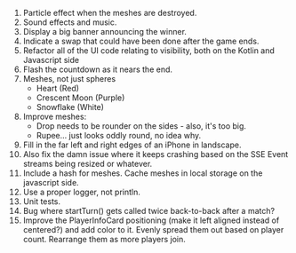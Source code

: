 1. Particle effect when the meshes are destroyed.
2. Sound effects and music.
3. Display a big banner announcing the winner.
4. Indicate a swap that could have been done after the game ends.
5. Refactor all of the UI code relating to visibility, both on the Kotlin and Javascript side
6. Flash the countdown as it nears the end.
7. Meshes, not just spheres
    * Heart (Red)
    * Crescent Moon (Purple)
    * Snowflake (White)
8. Improve meshes:
    * Drop needs to be rounder on the sides - also, it's too big.
    * Rupee... just looks oddly round, no idea why.
8. Fill in the far left and right edges of an iPhone in landscape.
9. Also fix the damn issue where it keeps crashing based on the SSE Event streams being resized or whatever.
10. Include a hash for meshes. Cache meshes in local storage on the javascript side.
11. Use a proper logger, not println.
12. Unit tests.
13. Bug where startTurn() gets called twice back-to-back after a match?
14. Improve the PlayerInfoCard positioning (make it left aligned instead of centered?) and add color to it.
    Evenly spread them out based on player count. Rearrange them as more players join.